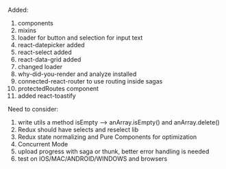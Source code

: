 Added:

1. components
2. mixins
3. loader for button and selection for input text
4. react-datepicker added
5. react-select added
6. react-data-grid added
7. changed loader
8. why-did-you-render and analyze installed
9. connected-react-router to use routing inside sagas
10. protectedRoutes component
11. added react-toastify

Need to consider:

1. write utils a method isEmpty --> anArray.isEmpty() and anArray.delete()
2. Redux should have selects and reselect lib
3. Redux state normalizing and Pure Components for optimization
4. Concurrent Mode
5. upload progress with saga or thunk, better error handling is needed
6. test on IOS/MAC/ANDROID/WINDOWS and browsers
